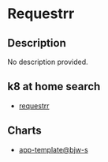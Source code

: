 # Requestrr

## Description

No description provided.

## k8 at home search

- [requestrr](https://nanne.dev/k8s-at-home-search/#/requestrr)

## Charts

- [app-template@bjw-s](https://bjw-s.github.io/helm-charts/)
